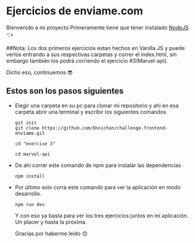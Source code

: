 # Ejercicios de enviame.com

Bienvenido a mi proyecto
Primeramente tiene que tener instalado [NodeJS](https://nodejs.org/es/) 👈

##Nota: 
Los dos primeros ejercicios estan hechos en Vanilla JS y puede verlos entrando a sus respectivas carpetas y correr el index.html, sin embargo también los podrá corriendo el ejercicio #3(Marvel-api). 

Dicho eso, continuemos 😎

## Estos son los pasos siguientes

<ul>
  <li>Elegir una carpeta en su pc para clonar mi repositorio y ahi en esa carpeta abrir una terminal y escribir los siguientes comandos </li>
  
  `git init`<br/>
  `git clone https://github.com/Onnichan/challenge-frontend-enviame.git`
  
  `cd "exercise 3"`
  
  `cd marvel-api`

  <li>De ahi correr este comando de npm para instalar las dependencias</li>
  
  `npm install`<br />
  <li>Por último solo corra este comando para ver la aplicación en modo desarrollo.</li>

  `npm run dev`

  Y con eso ya basta para ver los tres ejercicios juntos en mi aplicación. Un placer y hasta la próxima.

  Gracias por haberme leido 😊
</ul>
